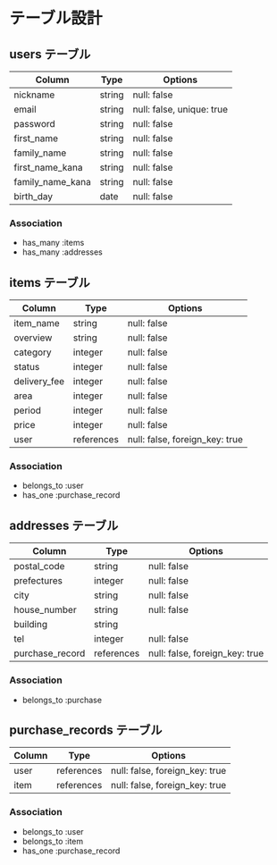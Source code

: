 # テーブル設計

## users テーブル

| Column           | Type   | Options                  |
| ---------------- | ------ | ------------------------ |
| nickname         | string | null: false              |
| email            | string | null: false, unique: true|
| password         | string | null: false              |
| first_name       | string | null: false              |
| family_name      | string | null: false              |
| first_name_kana  | string | null: false              |
| family_name_kana | string | null: false              |
| birth_day        | date   | null: false              |

### Association

- has_many :items
- has_many :addresses

## items テーブル

| Column       | Type       | Options                        |
| ------------ | ---------- | ------------------------------ |
| item_name    | string     | null: false                    |
| overview     | string     | null: false                    |
| category     | integer    | null: false                    |
| status       | integer    | null: false                    |
| delivery_fee | integer    | null: false                    |
| area         | integer    | null: false                    |
| period       | integer    | null: false                    |
| price        | integer    | null: false                    |
| user         | references | null: false, foreign_key: true |


### Association

- belongs_to :user
- has_one :purchase_record


## addresses テーブル

| Column          | Type       | Options                        |
| --------------- | ---------- | ------------------------------ |
| postal_code     | string     | null: false                    |
| prefectures     | integer    | null: false                    |
| city            | string     | null: false                    |
| house_number    | string     | null: false                    |
| building        | string     |                                |
| tel             | integer    | null: false                    |
| purchase_record | references | null: false, foreign_key: true |

### Association

- belongs_to :purchase

## purchase_records テーブル

| Column     | Type       | Options                        |
| ---------- | ---------- | ------------------------------ |
| user       | references | null: false, foreign_key: true |
| item       | references | null: false, foreign_key: true |

### Association
- belongs_to :user
- belongs_to :item
- has_one :purchase_record


